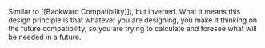Similar to [[Backward Compatibility]]¡, but inverted. What it means this design principle is that whatever you are designing, you make it thinking on the future compatibility, so you are trying to calculate and foresee what will be needed in a future.
